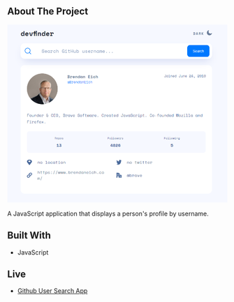 ## About The Project

<img src="assets/images/github.png" alt="main" width="600px" height="auto">

A JavaScript application that displays a person's profile by username.

## Built With

- JavaScript

## Live

- [Github User Search App](https://sinandmr.github.io/GithubUserSearch/)
